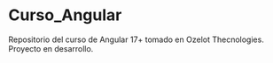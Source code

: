 # Curso_Angular
Repositorio del curso de Angular 17+ tomado en Ozelot Thecnologies. Proyecto en desarrollo.
